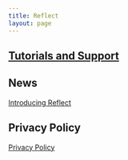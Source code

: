 ```yaml
---
title: Reflect
layout: page
---
```


## [Tutorials and Support](/reflect/support)

## News

[Introducing Reflect](/2023/09/01/track-anything.html)

## Privacy Policy

[Privacy Policy](/reflect/privacy)
